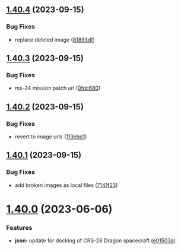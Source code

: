 ## [1.40.4](https://github.com/corquaid/international-space-station-APIs/compare/v1.40.3...v1.40.4) (2023-09-15)


### Bug Fixes

* replace deleted image ([81893df](https://github.com/corquaid/international-space-station-APIs/commit/81893dfae815d4877b0621cb94f517067b8e1840))



## [1.40.3](https://github.com/corquaid/international-space-station-APIs/compare/v1.40.2...v1.40.3) (2023-09-15)


### Bug Fixes

* ms-24 mission patch url ([0fdc680](https://github.com/corquaid/international-space-station-APIs/commit/0fdc680668b471613eee568deec4d222697a1130))



## [1.40.2](https://github.com/corquaid/international-space-station-APIs/compare/v1.40.1...v1.40.2) (2023-09-15)


### Bug Fixes

* revert to image urls ([113ebd1](https://github.com/corquaid/international-space-station-APIs/commit/113ebd177437fa77d09efa68ba7e5b31009f7ca6))



## [1.40.1](https://github.com/corquaid/international-space-station-APIs/compare/v1.40.0...v1.40.1) (2023-09-15)


### Bug Fixes

* add broken images as local files ([7141f23](https://github.com/corquaid/international-space-station-APIs/commit/7141f238572393085340ed4ba7666cbeb82d0f35))



# [1.40.0](https://github.com/corquaid/international-space-station-APIs/compare/v1.39.0...v1.40.0) (2023-06-06)


### Features

* **json:** update for docking of CRS-28 Dragon spacecraft ([e01503a](https://github.com/corquaid/international-space-station-APIs/commit/e01503a9ffb904840a0c2ca587b60bbc09f4fdda))



